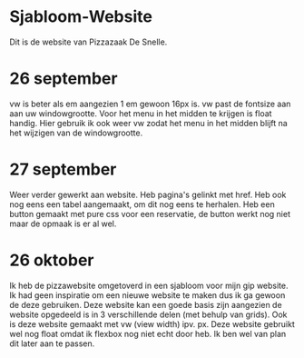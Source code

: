 # Sjabloom-Website

Dit is de website van Pizzazaak De Snelle.

# 26 september

vw is beter als em aangezien 1 em gewoon 16px is. vw past de fontsize aan aan uw windowgrootte.
Voor het menu in het midden te krijgen is float handig. Hier gebruik ik ook weer vw zodat het menu in het midden blijft na het wijzigen van de windowgrootte.

# 27 september

Weer verder gewerkt aan website. Heb pagina's gelinkt met href.
Heb ook nog eens een tabel aangemaakt, om dit nog eens te herhalen.
Heb een button gemaakt met pure css voor een reservatie, de button werkt nog niet maar de opmaak is er al wel.

# 26 oktober

Ik heb de pizzawebsite omgetoverd in een sjabloom voor mijn gip website. Ik had geen inspiratie om een nieuwe website te maken
dus ik ga gewoon de deze gebruiken.
Deze website kan een goede basis zijn aangezien de website opgedeeld is in 3 verschillende delen (met behulp van grids).
Ook is deze website gemaakt met vw (view width) ipv. px.
Deze website gebruikt wel nog float omdat ik flexbox nog niet echt door heb. Ik ben wel van plan dit later aan te passen.
